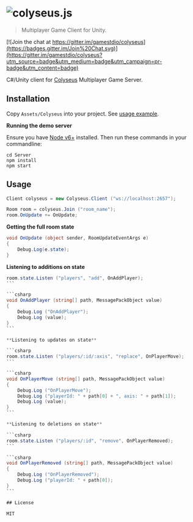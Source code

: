 # ![colyseus.js](https://github.com/gamestdio/colyseus/blob/master/media/header.png?raw=true)

> Multiplayer Game Client for Unity.

[![Join the chat at https://gitter.im/gamestdio/colyseus](https://badges.gitter.im/Join%20Chat.svg)](https://gitter.im/gamestdio/colyseus?utm_source=badge&utm_medium=badge&utm_campaign=pr-badge&utm_content=badge)

C#/Unity client for [Colyseus](https://github.com/gamestdio/colyseus)
Multiplayer Game Server.

## Installation

Copy `Assets/Colyseus` into your project. See [usage
example](Assets/ColyseusClient.cs).

**Running the demo server**

Ensure you have [Node v6+](http://nodejs.org/) installed. Then run these
commands in your commandline:

```
cd Server
npm install
npm start
```

## Usage

```csharp
Client colyseus = new Colyseus.Client ("ws://localhost:2657");

Room room = colyseus.Join ("room_name");
room.OnUpdate += OnUpdate;
```

**Getting the full room state**

```csharp
void OnUpdate (object sender, RoomUpdateEventArgs e)
{
	Debug.Log(e.state);
}
```

**Listening to additions on state**

````csharp
room.state.Listen ("players", "add", OnAddPlayer);
```

```csharp
void OnAddPlayer (string[] path, MessagePackObject value)
{
	Debug.Log ("OnAddPlayer");
	Debug.Log (value);
}
```

**Listening to updates on state**

```csharp
room.state.Listen ("players/:id/:axis", "replace", OnPlayerMove);
```

```csharp
void OnPlayerMove (string[] path, MessagePackObject value)
{
	Debug.Log ("OnPlayerMove");
	Debug.Log ("playerId: " + path[0] + ", axis: " + path[1]);
	Debug.Log (value);
}
```

**Listening to deletions on state**

```csharp
room.state.Listen ("players/:id", "remove", OnPlayerRemoved);
```

```csharp
void OnPlayerRemoved (string[] path, MessagePackObject value)
{
	Debug.Log ("OnPlayerRemoved");
	Debug.Log ("playerId: " + path[0]);
}
```

## License

MIT

